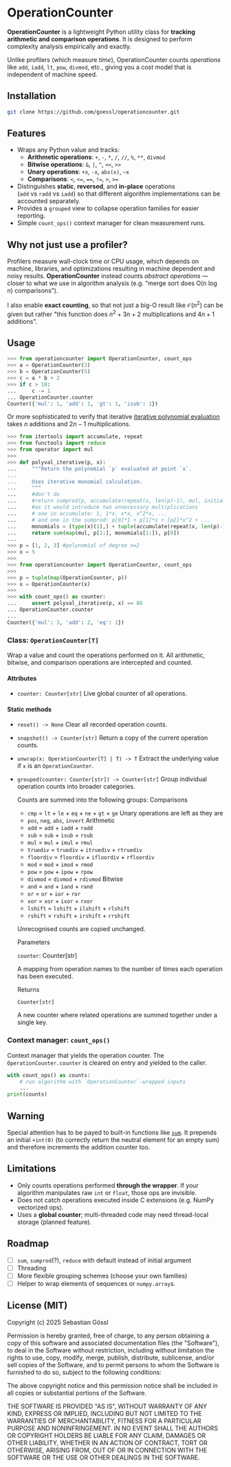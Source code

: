 # OperationCounter

**OperationCounter** is a lightweight Python utility class for
**tracking arithmetic and comparison operations**. It is designed to perform
complexity analysis empirically and exactly.

Unlike profilers (which measure *time*), OperationCounter counts *operations*
like `add`, `iadd`, `lt`, `pow`, `divmod`, etc., giving you a cost model that
is independent of machine speed.

## Installation

```bash
git clone https://github.com/goessl/operationcounter.git
```

## Features

- Wraps any Python value and tracks:
  - **Arithmetic operations**: `+`, `-`, `*`, `/`, `//`, `%`, `**`, `divmod`
  - **Bitwise operations**: `&`, `|`, `^`, `<<`, `>>`
  - **Unary operations**: `+x`, `-x`, `abs(x)`, `~x`
  - **Comparisons**: `<`, `<=`, `==`, `!=`, `>`, `>=`
- Distinguishes **static**, **reversed**, and **in-place** operations  
  (`add` vs `radd` vs `iadd`) so that different algorithm implementations can
  be accounted separately.
- Provides a `grouped` view to collapse operation families for easier reporting.
- Simple `count_ops()` context manager for clean measurement runs.

## Why not just use a profiler?

Profilers measure wall-clock time or CPU usage, which depends on machine,
libraries, and optimizations resulting in machine dependent and noisy results.
**OperationCounter** instead counts *abstract operations* — closer to what we
use in algorithm analysis (e.g. “merge sort does O(n log n) comparisons”).

I also enable **exact counting**, so that not just a big-O result like
$\mathcal{O}(n^2)$ can be given but rather "this function does $n^2+3n+2$
multiplications and $4n+1$ additions".

## Usage

```python
>>> from operationcounter import OperationCounter, count_ops
>>> a = OperationCounter(3)
>>> b = OperationCounter(5)
>>> c = a * b + 2
>>> if c > 10:
...     c -= 1
... OperationCounter.counter
Counter({'mul': 1, 'add': 1, 'gt': 1, 'isub': 1})
```
Or more sophisticated to verify that iterative [iterative polynomial
evaluation](https://en.wikipedia.org/wiki/Horner%27s_method#Efficiency) takes
$n$ additions and $2n-1$ multiplications.
```python
>>> from itertools import accumulate, repeat
>>> from functools import reduce
>>> from operator import mul
>>> 
>>> def polyval_iterative(p, x):
...     """Return the polynomial `p` evaluated at point `x`.
...     
...     Uses iterative monomial calculation.
...     """
...     #don't do
...     #return sumprod(p, accumulate(repeat(x, len(p)-1), mul, initial=type(x)(1)))
...     #as it would introduce two unnecessary multiplications
...     # one in accumulate: 1, 1*x, x*x, x^2*x, ...
...     # and one in the sumprod: p[0]*1 + p[1]*x + [p2]*x^2 + ...
...     monomials = (type(x)(1),) + tuple(accumulate(repeat(x, len(p)-1), mul))
...     return sum(map(mul, p[1:], monomials[1:]), p[0])
...     
>>> p = [1, 2, 3] #polynomial of degree n=2
>>> x = 5
>>> 
>>> from operationcounter import OperationCounter, count_ops
>>> 
>>> p = tuple(map(OperationCounter, p))
>>> x = OperationCounter(x)
>>> 
>>> with count_ops() as counter:
...     assert polyval_iterative(p, x) == 86
... OperationCounter.counter
... 
Counter({'mul': 3, 'add': 2, 'eq': 1})
```

### Class: `OperationCounter[T]`

Wrap a value and count the operations performed on it. All arithmetic, bitwise,
and comparison operations are intercepted and counted.
  
#### Attributes

- `counter: Counter[str]`
  Live global counter of all operations.

#### Static methods

- `reset() -> None`
  Clear all recorded operation counts.

- `snapshot() -> Counter[str]`
  Return a copy of the current operation counts.

- `unwrap(x: OperationCounter[T] | T) -> T`
  Extract the underlying value if `x` is an `OperationCounter`.

- `grouped(counter: Counter[str]) -> Counter[str]`
  Group individual operation counts into broader categories.
  
  Counts are summed into the following groups:
  Comparisons
  - `cmp`      = `lt` + `le` + `eq` + `ne` + `gt` + `ge`
  Unary operations are left as they are
  - `pos`, `neg`, `abs`, `invert`
  Arithmetic
  - `add`      = `add` + `iadd` + `radd`
  - `sub`      = `sub` + `isub` + `rsub`
  - `mul`      = `mul` + `imul` + `rmul`
  - `truediv`  = `truediv` + `itruediv` + `rtruediv`
  - `floordiv` = `floordiv` + `ifloordiv` + `rfloordiv`
  - `mod`      = `mod` + `imod` + `rmod`
  - `pow`      = `pow` + `ipow` + `rpow`
  - `divmod`   = `divmod` + `rdivmod`
  Bitwise
  - `and`      = `and` + `iand` + `rand`
  - `or`       = `or` + `ior` + `ror`
  - `xor`      = `xor` + `ixor` + `rxor`
  - `lshift`   = `lshift` + `ilshift` + `rlshift`
  - `rshift`   = `rshift` + `irshift` + `rrshift`
  
  Unrecognised counts are copied unchanged.
  
  Parameters
  
  `counter`: Counter[str]
  
  A mapping from operation names to the number of times each operation has
  been executed.
  
  Returns
  
  `Counter[str]`
  
  A new counter where related operations are summed together under a single
  key.

### Context manager: `count_ops()`

Context manager that yields the operation counter. The
`OperationCounter.counter` is cleared on entry and yielded to the caller.
```python
with count_ops() as counts:
    # run algorithm with `OperationCounter`-wrapped inputs
    ...
print(counts)
```

## Warning

Special attention has to be payed to built-in functions like
[`sum`](https://docs.python.org/3/library/functions.html#sum). It prepends an
initial `+int(0)` (to correctly return the neutral element for an empty sum)
and therefore increments the addition counter too.

## Limitations

- Only counts operations performed **through the wrapper**.
  If your algorithm manipulates raw `int` or `float`, those ops are invisible.
- Does not catch operations executed inside C extensions (e.g. NumPy vectorized
  ops).
- Uses a **global counter**; multi-threaded code may need thread-local storage
  (planned feature).

## Roadmap

- [ ] `sum`, `sumprod`(?), `reduce` with default instead of initial argument
- [ ] Threading
- [ ] More flexible grouping schemes (choose your own families)
- [ ] Helper to wrap elements of sequences or `numpy.array`s.

## License (MIT)

Copyright (c) 2025 Sebastian Gössl

Permission is hereby granted, free of charge, to any person obtaining a copy
of this software and associated documentation files (the "Software"), to deal
in the Software without restriction, including without limitation the rights
to use, copy, modify, merge, publish, distribute, sublicense, and/or sell
copies of the Software, and to permit persons to whom the Software is
furnished to do so, subject to the following conditions:

The above copyright notice and this permission notice shall be included in all
copies or substantial portions of the Software.

THE SOFTWARE IS PROVIDED "AS IS", WITHOUT WARRANTY OF ANY KIND, EXPRESS OR
IMPLIED, INCLUDING BUT NOT LIMITED TO THE WARRANTIES OF MERCHANTABILITY,
FITNESS FOR A PARTICULAR PURPOSE AND NONINFRINGEMENT. IN NO EVENT SHALL THE
AUTHORS OR COPYRIGHT HOLDERS BE LIABLE FOR ANY CLAIM, DAMAGES OR OTHER
LIABILITY, WHETHER IN AN ACTION OF CONTRACT, TORT OR OTHERWISE, ARISING FROM,
OUT OF OR IN CONNECTION WITH THE SOFTWARE OR THE USE OR OTHER DEALINGS IN THE
SOFTWARE.
